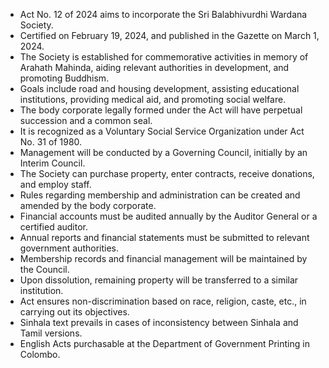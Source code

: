 - Act No. 12 of 2024 aims to incorporate the Sri Balabhivurdhi Wardana Society.
- Certified on February 19, 2024, and published in the Gazette on March 1, 2024.
- The Society is established for commemorative activities in memory of Arahath Mahinda, aiding relevant authorities in development, and promoting Buddhism.
- Goals include road and housing development, assisting educational institutions, providing medical aid, and promoting social welfare.
- The body corporate legally formed under the Act will have perpetual succession and a common seal.
- It is recognized as a Voluntary Social Service Organization under Act No. 31 of 1980.
- Management will be conducted by a Governing Council, initially by an Interim Council.
- The Society can purchase property, enter contracts, receive donations, and employ staff.
- Rules regarding membership and administration can be created and amended by the body corporate.
- Financial accounts must be audited annually by the Auditor General or a certified auditor.
- Annual reports and financial statements must be submitted to relevant government authorities.
- Membership records and financial management will be maintained by the Council.
- Upon dissolution, remaining property will be transferred to a similar institution.
- Act ensures non-discrimination based on race, religion, caste, etc., in carrying out its objectives.
- Sinhala text prevails in cases of inconsistency between Sinhala and Tamil versions.
- English Acts purchasable at the Department of Government Printing in Colombo.
